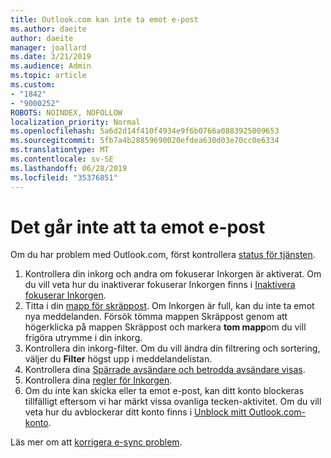 ```yaml
---
title: Outlook.com kan inte ta emot e-post
ms.author: daeite
author: daeite
manager: joallard
ms.date: 3/21/2019
ms.audience: Admin
ms.topic: article
ms.custom:
- "1842"
- "9000252"
ROBOTS: NOINDEX, NOFOLLOW
localization_priority: Normal
ms.openlocfilehash: 5a6d2d14f410f4934e9f6b0766a0883925009653
ms.sourcegitcommit: 5fb7a4b28859690020efdea630d03e70cc0e6334
ms.translationtype: MT
ms.contentlocale: sv-SE
ms.lasthandoff: 06/28/2019
ms.locfileid: "35376851"
---
```

# <a name="cant-receive-email"></a>Det går inte att ta emot e-post

Om du har problem med Outlook.com, först kontrollera [status för tjänsten](https://go.microsoft.com/fwlink/p/?linkid=837482).

1. Kontrollera din inkorg och andra om fokuserar Inkorgen är aktiverat. Om du vill veta hur du inaktiverar fokuserar Inkorgen finns i [Inaktivera fokuserar Inkorgen](https://support.office.com/article/f714d94d-9e63-4217-9ccb-6cb2986aa1b2).
1. Titta i din [mapp för skräppost](https://outlook.live.com/mail/junkemail). Om Inkorgen är full, kan du inte ta emot nya meddelanden. Försök tömma mappen Skräppost genom att högerklicka på mappen Skräppost och markera **tom mapp**om du vill frigöra utrymme i din inkorg.
1. Kontrollera din inkorg-filter. Om du vill ändra din filtrering och sortering, väljer du **Filter** högst upp i meddelandelistan.
1. Kontrollera dina [Spärrade avsändare och betrodda avsändare visas](https://outlook.live.com/mail/options/mail/junkEmail).
1. Kontrollera dina [regler för Inkorgen](https://outlook.live.com/mail/options/mail/rules).
1. Om du inte kan skicka eller ta emot e-post, kan ditt konto blockeras tillfälligt eftersom vi har märkt vissa ovanliga tecken-aktivitet. Om du vill veta hur du avblockerar ditt konto finns i [Unblock mitt Outlook.com-konto](https://support.office.com/article/f4ad2701-d166-4d8b-8a6a-9af2a1f8a4c4).

Läs mer om att [korrigera e-sync problem](https://support.office.com/article/d39e3341-8d79-4bf1-b3c7-ded602233642).